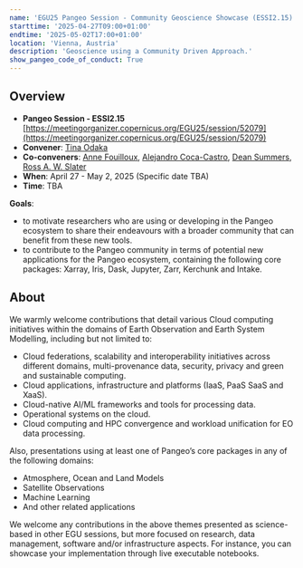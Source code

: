 ```yaml
---
name: 'EGU25 Pangeo Session - Community Geoscience Showcase (ESSI2.15)'
starttime: '2025-04-27T09:00+01:00'
endtime: '2025-05-02T17:00+01:00'
location: 'Vienna, Austria'
description: 'Geoscience using a Community Driven Approach.'
show_pangeo_code_of_conduct: True
---
```


## Overview

- **Pangeo Session - ESSI2.15** [https://meetingorganizer.copernicus.org/EGU25/session/52079](https://meetingorganizer.copernicus.org/EGU25/session/52079)
- **Convener**: [Tina Odaka](https://discourse.pangeo.io/u/tinaok)
- **Co-conveners**: [Anne Fouilloux](https://discourse.pangeo.io/u/annefou), [Alejandro Coca-Castro](https://discourse.pangeo.io/u/acocac), [Dean Summers](https://www.lampata.eu/), [Ross A. W. Slater](https://discourse.pangeo.io/u/raws)
- **When**: April 27 - May 2, 2025 (Specific date TBA)
- **Time**: TBA

**Goals**:

- to motivate researchers who are using or developing in the Pangeo ecosystem to share their endeavours with a broader community that can benefit from these new tools.
- to contribute to the Pangeo community in terms of potential new applications for the Pangeo ecosystem, containing the following core packages: Xarray, Iris, Dask, Jupyter, Zarr, Kerchunk and Intake.

## About

We warmly welcome contributions that detail various Cloud computing initiatives within the domains of Earth Observation and Earth System Modelling, including but not limited to:

- Cloud federations, scalability and interoperability initiatives across different domains, multi-provenance data, security, privacy and green and sustainable computing.
- Cloud applications, infrastructure and platforms (IaaS, PaaS SaaS and XaaS).
- Cloud-native AI/ML frameworks and tools for processing data.
- Operational systems on the cloud.
- Cloud computing and HPC convergence and workload unification for EO data processing.

Also, presentations using at least one of Pangeo’s core packages in any of the following domains:

- Atmosphere, Ocean and Land Models
- Satellite Observations
- Machine Learning
- And other related applications

We welcome any contributions in the above themes presented as science-based in other EGU sessions, but more focused on research, data management, software and/or infrastructure aspects. For instance, you can showcase your implementation through live executable notebooks.
